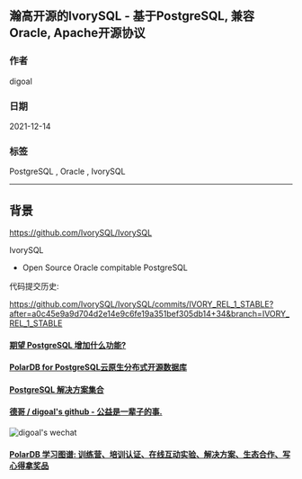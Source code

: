 ## 瀚高开源的IvorySQL - 基于PostgreSQL, 兼容Oracle, Apache开源协议   
                               
### 作者                               
digoal                               
                               
### 日期                               
2021-12-14                             
                               
### 标签                            
PostgreSQL , Oracle , IvorySQL              
                             
----                             
                             
## 背景         
   
https://github.com/IvorySQL/IvorySQL   
   
IvorySQL   
- Open Source Oracle compitable PostgreSQL   
   
代码提交历史:   
   
https://github.com/IvorySQL/IvorySQL/commits/IVORY_REL_1_STABLE?after=a0c45e9a9d704d2e14e9c6fe19a351bef305db14+34&branch=IVORY_REL_1_STABLE   
   
     
  
#### [期望 PostgreSQL 增加什么功能?](https://github.com/digoal/blog/issues/76 "269ac3d1c492e938c0191101c7238216")
  
  
#### [PolarDB for PostgreSQL云原生分布式开源数据库](https://github.com/ApsaraDB/PolarDB-for-PostgreSQL "57258f76c37864c6e6d23383d05714ea")
  
  
#### [PostgreSQL 解决方案集合](https://yq.aliyun.com/topic/118 "40cff096e9ed7122c512b35d8561d9c8")
  
  
#### [德哥 / digoal's github - 公益是一辈子的事.](https://github.com/digoal/blog/blob/master/README.md "22709685feb7cab07d30f30387f0a9ae")
  
  
![digoal's wechat](../pic/digoal_weixin.jpg "f7ad92eeba24523fd47a6e1a0e691b59")
  
  
#### [PolarDB 学习图谱: 训练营、培训认证、在线互动实验、解决方案、生态合作、写心得拿奖品](https://www.aliyun.com/database/openpolardb/activity "8642f60e04ed0c814bf9cb9677976bd4")
  
